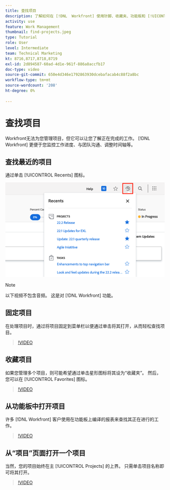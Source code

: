 ```yaml
---
title: 查找项目
description: 了解如何在 [!DNL  Workfront] 使用针脚、收藏夹、功能板和 [!UICONTROL Projects] 页面。
activity: use
feature: Work Management
thumbnail: find-projects.jpeg
type: Tutorial
role: User
level: Intermediate
team: Technical Marketing
kt: 8716,8717,8718,8719
exl-id: 2d894587-60ad-4d1e-961f-886a8accfb17
doc-type: video
source-git-commit: 650e4d346e1792863930dcebafacab4c88f2a8bc
workflow-type: tm+mt
source-wordcount: '208'
ht-degree: 0%

---
```


# 查找项目

Workfront无法为您管理项目，但它可以让您了解正在完成的工作。 [!DNL Workfront] 更便于您监控工作进度、与团队沟通、调整时间轴等。

<!---
In this section, you will learn how to:

Find your projects in [!DNL Workfront]
Make your project visible to stakeholders
Find project communications
Use [!DNL Workfront] features when reviewing the task list to monitor project progress
--->

## 查找最近的项目

通过单击 [!UICONTROL Recents] 图标。

![[!UICONTROL Status] 项目标题中展开的字段](assets/recents.png)

>[!NOTE]
>
>以下视频不包含音频。 这是对 [!DNL Workfront] 功能。

## 固定项目

在处理项目时，通过将项目固定到菜单栏以便通过单击将其打开，从而轻松查找项目。

>[!VIDEO](https://video.tv.adobe.com/v/335038/?quality=12&learn=on)

## 收藏项目

如果您管理多个项目，则可能希望通过单击星形图标将其设为“收藏夹”。 然后，您可以在 [!UICONTROL Favorites] 图标。

>[!VIDEO](https://video.tv.adobe.com/v/335039/?quality=12&learn=on)


## 从功能板中打开项目

许多 [!DNL Workfront] 客户使用在功能板上编译的报表来查找其正在进行的工作。

>[!VIDEO](https://video.tv.adobe.com/v/335041/?quality=12&learn=on)


## 从“项目”页面打开一个项目

当然，您的项目始终在主 [!UICONTROL Projects] 的上界。 只需单击项目名称即可将其打开。

>[!VIDEO](https://video.tv.adobe.com/v/335040/?quality=12&learn=on)
